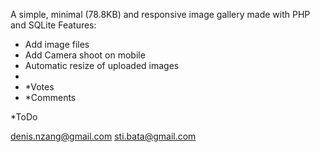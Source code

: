 A simple, minimal (78.8KB) and responsive image gallery made with PHP and SQLite
Features:

  - Add image files
  - Add Camera shoot on mobile
  - Automatic resize of uploaded images
  - 
  - *Votes
  - *Comments

*ToDo

denis.nzang@gmail.com
sti.bata@gmail.com
